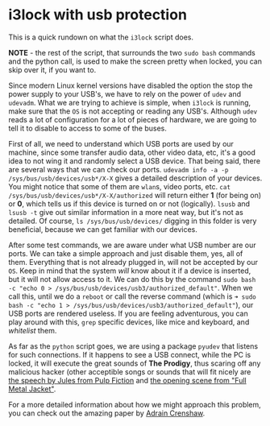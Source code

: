 # i3lock with usb protection

This is a quick rundown on what the `i3lock` script does.

**NOTE** - the rest of the script, that surrounds the two `sudo bash` commands and the python call, is used to make the screen pretty when locked, you can skip over it, if you want to.

Since modern Linux kernel versions have disabled the option the stop the power supply to your USB's, we have to rely on the power of `udev` and `udevadm`. What we are trying to achieve is simple, when `i3lock` is running, make sure that the `OS` is not accepting or reading any USB's. Although `udev` reads a lot of configuration for a lot of pieces of hardware, we are going to tell it to disable to access to some of the buses.

First of all, we need to understand which USB ports are used by our machine, since some transfer audio data, other video data, etc, it's a good idea to not wing it and randomly select a USB device. That being said, there are several ways that we can check our ports. `udevadm info -a -p /sys/bus/usb/devices/usb*/X-X` gives a detailed description of your devices. You might notice that some of them are `wlan`s, video ports, etc. `cat /sys/bus/usb/devices/usb*/X-X/authorized` will return either **1** (for being on) or **0**, which tells us if this device is turned on or not (logically). `lsusb` and `lsusb -t` give out similar information in a more neat way, but it's not as detailed. Of course, `ls /sys/bus/usb/devices/` digging in this folder is very beneficial, because we can get familiar with our devices.

After some test commands, we are aware under what USB number are our ports. We can take a simple approach and just disable them, yes, all of them. Everything that is not already plugged in, will not be accepted by our `OS`. Keep in mind that the system *will* know about it if a device is inserted, but it will not allow access to it. We can do this by the command `sudo bash -c "echo 0 > /sys/bus/usb/devices/usb3/authorized_default"`. When we call this, until we do a `reboot` or call the reverse command (which is `➜ sudo bash -c "echo 1 > /sys/bus/usb/devices/usb3/authorized_default"`), our USB ports are rendered useless. If you are feeling adventurous, you can play around with this, `grep` specific devices, like mice and keyboard, and *whitelist* them.

As far as the `python` script goes, we are using a package `pyudev` that listens for such connections. If it happens to see a USB connect, while the PC is locked, it will execute the great sounds of **The Prodigy**, thus scaring off any malicious hacker (other acceptible songs or sounds that will fit nicely are [the speech by Jules from Pulp Fiction](https://www.youtube.com/watch?v=pRE23YfSvc8) and [the opening scene from "Full Metal Jacket"](https://www.youtube.com/watch?v=3j3_iPskjxk).

For a more detailed information about how we might approach this problem, you can check out the amazing paper by [Adrain Crenshaw](http://www.irongeek.com/i.php?page=security/plug-and-prey-malicious-usb-devices#3.2_Locking_down_Linux_using_UDEV).
